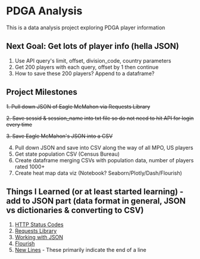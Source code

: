 # PDGA Analysis
This is a data analysis project exploring PDGA player information

## Next Goal: Get lots of player info (hella JSON)
1. Use API query's limit, offset, division_code, country parameters
2. Get 200 players with each query, offset by 1 then continue
3. How to save these 200 players? Append to a dataframe?

## Project Milestones
~~1. Pull down JSON of Eagle McMahon via Requests Library~~

~~2. Save sessid & session_name into txt file so do not need to hit API for login every time~~

~~3. Save Eagle McMahon's JSON into a CSV~~

4. Pull down JSON and save into CSV along the way of all MPO, US players
6. Get state population CSV (Census Bureau)
7. Create dataframe merging CSVs with population data, number of players rated 1000+
8. Create heat map data viz (Notebook? Seaborn/Plotly/Dash/Flourish)

## Things I Learned (or at least started learning) - add to JSON part (data format in general, JSON vs dictionaries & converting to CSV)
1. [HTTP Status Codes](https://www.restapitutorial.com/httpstatuscodes.html)
2. [Requests Library](https://requests.readthedocs.io/en/master/)
3. [Working with JSON](https://www.geeksforgeeks.org/convert-json-to-csv-in-python/)
4. [Flourish](https://flourish.studio/visualisations/maps/?utm_source=showcase&utm_campaign=visualisation/4424060)
5. [New Lines](https://www.freecodecamp.org/news/python-new-line-and-how-to-python-print-without-a-newline/) - These primarily indicate the end of a line